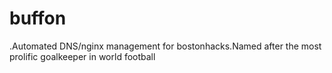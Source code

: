 # buffon
.Automated DNS/nginx management for bostonhacks.Named after the most prolific goalkeeper in world football
